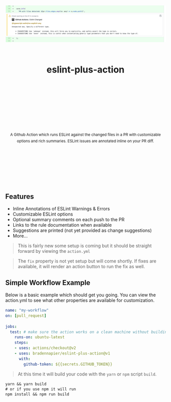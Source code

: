 <div align="center">
  <h1>
    <br/>
    <br/>
    <p align="center">
      <img src="docs/img/annotation.png" width="100%" title="eslint-plus-action">
    </p>
    <br />
    eslint-plus-action
    <br />
    <br />
    <br />
    <br />
  </h1>
  <sup>
    <br />
    <br />
    <br />
    A Github Action which runs ESLint against the changed files in a PR with customizable options and rich summaries.  ESLint issues are annotated inline on your PR diff.
  </sup>
  <br />
  <br />
  <br />
  <br />
  <br />
  <br />
  <br />
  <br />
</div>

## Features

- Inline Annotations of ESLint Warnings & Errors
- Customizable ESLint options
- Optional summary comments on each push to the PR 
- Links to the rule documentation when available 
- Suggestions are printed (not yet provided as change suggestions)
- More...

> This is fairly new some setup is coming but it should be straight forward by viewing the `action.yml`

> The `fix` property is not yet setup but will come shortly. If fixes are available, it will render an action button to run the fix as well.

## Simple Workflow Example

Below is a basic example which should get you going.  You can view the action.yml to see what other properties are available for customization.

```yml
name: "my-workflow"
on: [pull_request]

jobs:
  test: # make sure the action works on a clean machine without building
    runs-on: ubuntu-latest
    steps:
    - uses: actions/checkout@v2
    - uses: bradennapier/eslint-plus-action@v1
      with: 
        github-token: ${{secrets.GITHUB_TOKEN}}
```

> At this time it will build your code with the `yarn` or `npm` script `build`.

```
yarn && yarn build
# or if you use npm it will run
npm install && npm run build
```